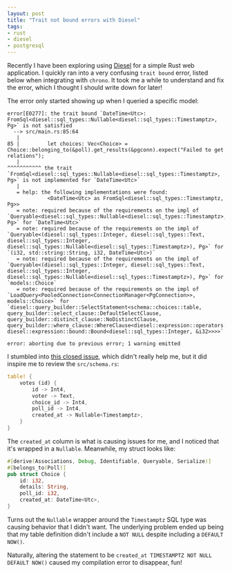 ```yaml
---
layout: post
title: "Trait not bound errors with Diesel"
tags:
- rust
- diesel
- postgresql
---
```


Recently I have been exploring using [Diesel](https://diesel.rs) for a
simple Rust web application. I quickly ran into a very confusing `trait
bound` error, listed below when integrating with `chrono`. It took me a
while to understand and fix the error, which I thought I should write down
for later!


The error only started showing up when I queried a specific model:
```
error[E0277]: the trait bound `DateTime<Utc>: FromSql<diesel::sql_types::Nullable<diesel::sql_types::Timestamptz>, Pg>` is not satisfied
  --> src/main.rs:85:64
   |
85 |         let choices: Vec<Choice> = Choice::belonging_to(&poll).get_results(&pgconn).expect("Failed to get relations");
   |                                                                ^^^^^^^^^^^ the trait `FromSql<diesel::sql_types::Nullable<diesel::sql_types::Timestamptz>, Pg>` is not implemented for `DateTime<Utc>`
   |
   = help: the following implementations were found:
             <DateTime<Utc> as FromSql<diesel::sql_types::Timestamptz, Pg>>
   = note: required because of the requirements on the impl of `Queryable<diesel::sql_types::Nullable<diesel::sql_types::Timestamptz>, Pg>` for `DateTime<Utc>`
   = note: required because of the requirements on the impl of `Queryable<(diesel::sql_types::Integer, diesel::sql_types::Text, diesel::sql_types::Integer, diesel::sql_types::Nullable<diesel::sql_types::Timestamptz>), Pg>` for `(i32, std::string::String, i32, DateTime<Utc>)`
   = note: required because of the requirements on the impl of `Queryable<(diesel::sql_types::Integer, diesel::sql_types::Text, diesel::sql_types::Integer, diesel::sql_types::Nullable<diesel::sql_types::Timestamptz>), Pg>` for `models::Choice`
   = note: required because of the requirements on the impl of `LoadQuery<PooledConnection<ConnectionManager<PgConnection>>, models::Choice>` for `diesel::query_builder::SelectStatement<schema::choices::table, query_builder::select_clause::DefaultSelectClause, query_builder::distinct_clause::NoDistinctClause, query_builder::where_clause::WhereClause<diesel::expression::operators::Eq<schema::choices::columns::poll_id, diesel::expression::bound::Bound<diesel::sql_types::Integer, &i32>>>>`

error: aborting due to previous error; 1 warning emitted
```


I stumbled into [this closed issue](https://github.com/diesel-rs/diesel/issues/2445), which didn't really help me, but it did inspire me to review the `src/schema.rs`:

```rust
table! {
    votes (id) {
        id -> Int4,
        voter -> Text,
        choice_id -> Int4,
        poll_id -> Int4,
        created_at -> Nullable<Timestamptz>,
    }
}
```

The `created_at` column is what is causing issues for me, and I noticed that it's wrapped in a `Nullable`. Meanwhile, my struct looks like:

```rust
#[derive(Associations, Debug, Identifiable, Queryable, Serialize)]
#[belongs_to(Poll)]
pub struct Choice {
    id: i32,
    details: String,
    poll_id: i32,
    created_at: DateTime<Utc>,
}
```


Turns out the `Nullable` wrapper around the `Timestamptz` SQL type was causing behavior that I didn't want. The underlying problem ended up being that my table definition didn't include a `NOT NULL` despite including a `DEFAULT NOW()`.

Naturally, altering the statement to be `created_at TIMESTAMPTZ NOT NULL DEFAULT NOW()` caused my compilation error to disappear, fun!

